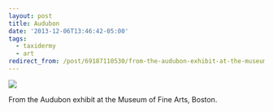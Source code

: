 ```yaml
---
layout: post 
title: Audubon
date: '2013-12-06T13:46:42-05:00' 
tags:
  - taxidermy
  - art 
redirect_from: /post/69187110530/from-the-audubon-exhibit-at-the-museum-of-fine/
---
```


![](http://d.pr/qWLm+)

From the Audubon exhibit at the Museum of Fine Arts, Boston.
